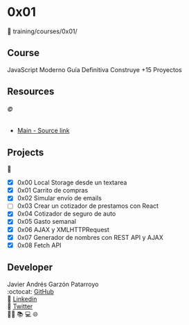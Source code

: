 # 0x01
:open_file_folder: training/courses/0x01/

## Course
JavaScript Moderno Guía Definitiva Construye +15 Proyectos

## Resources
###### :copyright:
* [Main - Source link](https://www.udemy.com/share/1020NaAEEcdF5VRno=/)

## Projects
:open_file_folder:
* [x] 0x00 Local Storage desde un textarea
* [x] 0x01 Carrito de compras
* [x] 0x02 Simular envío de emails
* [ ] 0x03 Crear un cotizador de prestamos con React
* [x] 0x04 Cotizador de seguro de auto
* [x] 0x05 Gasto semanal
* [x] 0x06 AJAX y XMLHTTPRequest
* [x] 0x07 Generador de nombres con REST API y AJAX
* [x] 0x08 Fetch API

## Developer
Javier Andrés Garzón Patarroyo  
:octocat: [GitHub](https://github.com/javierandresgp/)  
:link: [Linkedin](https://www.linkedin.com/in/javierandresgp/)  
:link: [Twitter](https://twitter.com/javierandresgp0)  
:man_technologist: :books: :computer: :globe_with_meridians: